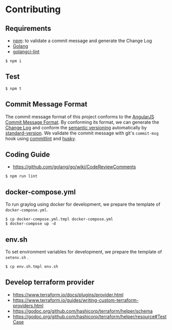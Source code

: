# Contributing

## Requirements

* [npm](https://www.npmjs.com/): to validate a commit message and generate the Change Log
* [Golang](https://golang.org/)
* [golangci-lint](https://github.com/golangci/golangci-lint)

```console
$ npm i
```

## Test

```console
$ npm t
```

## Commit Message Format

The commit message format of this project conforms to the [AngularJS Commit Message Format](https://github.com/angular/angular.js/blob/master/CONTRIBUTING.md#commit-message-format).
By conforming its format, we can generate the [Change Log](CHANGELOG.md) and conform the [semantic versioning](http://semver.org/) automatically by [standard-version](https://www.npmjs.com/package/standard-version).
We validate the commit message with git's `commit-msg` hook using [commitlint](http://marionebl.github.io/commitlint/#/) and [husky](https://www.npmjs.com/package/husky).

## Coding Guide

* https://github.com/golang/go/wiki/CodeReviewComments

```console
$ npm run lint
```

## docker-compose.yml

To run graylog using docker for development, we prepare the template of `docker-compose.yml`.

```console
$ cp docker-compose.yml.tmpl docker-compose.yml
$ docker-compose up -d
```

## env.sh

To set environment variables for development, we prepare the template of `setenv.sh` .

```console
$ cp env.sh.tmpl env.sh
```

## Develop terraform provider

* https://www.terraform.io/docs/plugins/provider.html 
* https://www.terraform.io/guides/writing-custom-terraform-providers.html
* https://godoc.org/github.com/hashicorp/terraform/helper/schema
* https://godoc.org/github.com/hashicorp/terraform/helper/resource#TestCase
